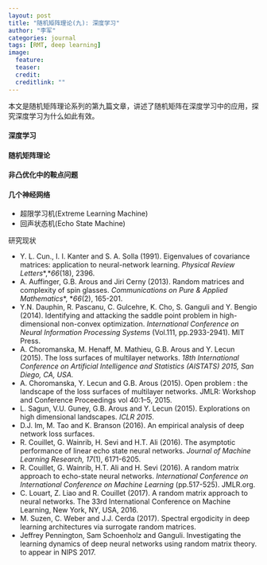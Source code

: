 ```yaml
---
layout: post
title: "随机矩阵理论(九): 深度学习"
author: "李军"
categories: journal
tags: [RMT, deep learning]
image:
  feature: 
  teaser: 
  credit: 
  creditlink: ""
---
```


本文是随机矩阵理论系列的第九篇文章，讲述了随机矩阵在深度学习中的应用，探究深度学习为什么如此有效。

#### 深度学习

#### 随机矩阵理论

#### 非凸优化中的鞍点问题

#### 几个神经网络

+ 超限学习机(Extreme Learning Machine)
+ 回声状态机(Echo State Machine)

研究现状

+ Y. L. Cun., I. I. Kanter and S. A. Solla (1991). Eigenvalues of covariance matrices: application to neural-network learning. *Physical Review Letters**,**66*(18), 2396.
+ A. Auffinger, G.B. Arous and Jiri Cerny (2013). Random matrices and complexity of spin glasses. *Communications on Pure & Applied Mathematics**, **66*(2), 165-201.
+ Y.N. Dauphin, R. Pascanu, C. Gulcehre, K. Cho, S. Ganguli and Y. Bengio (2014). Identifying and attacking the saddle point problem in high-dimensional non-convex optimization. *International Conference on Neural Information Processing Systems* (Vol.111, pp.2933-2941). MIT Press.
+ A. Choromanska, M. Henaff, M. Mathieu, G.B. Arous and Y. Lecun (2015). The loss surfaces of multilayer networks. *18th International Conference on Artificial Intelligence and Statistics (AISTATS) 2015, San Diego, CA, USA.*
+ A. Choromanska, Y. Lecun and G.B. Arous (2015). Open problem : the landscape of the loss surfaces of multilayer networks. JMLR: Workshop and Conference Proceedings vol 40:1–5, 2015.
+ L. Sagun, V.U. Guney, G.B. Arous and Y. Lecun (2015). Explorations on high dimensional landscapes. *ICLR 2015*.
+ D.J. Im, M. Tao and K. Branson (2016). An empirical analysis of deep network loss surfaces.
+ R. Couillet, G. Wainrib, H. Sevi and H.T. Ali (2016). The asymptotic performance of linear echo state neural networks. *Journal of Machine Learning Research,* *17*(1), 6171-6205.
+ R. Couillet, G. Wainrib, H.T. Ali and H. Sevi (2016). A random matrix approach to echo-state neural networks. *International Conference on International Conference on Machine Learning* (pp.517-525). JMLR.org.
+ C. Louart, Z. Liao and R. Couillet (2017). A random matrix approach to neural networks. The 33rd International Conference on Machine
  Learning, New York, NY, USA, 2016.
+ M. Suzen, C. Weber and J.J. Cerda (2017). Spectral ergodicity in deep learning architectures via surrogate random matrices.
+ Jeffrey Pennington, Sam Schoenholz and Ganguli. Investigating the learning dynamics of deep neural networks using random matrix theory. to appear in NIPS 2017.